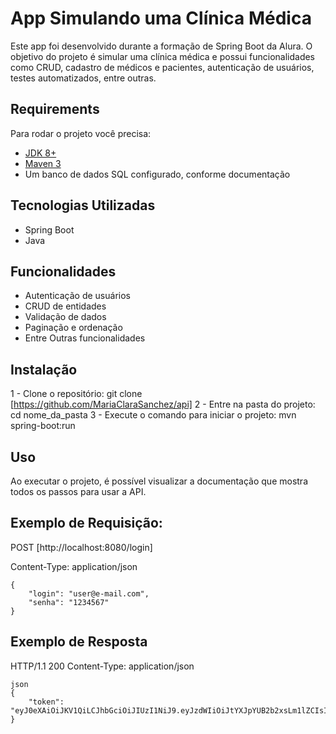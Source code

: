 # App Simulando uma Clínica Médica
Este app foi desenvolvido durante a formação de Spring Boot da Alura. O objetivo do projeto é simular uma clínica médica e possui funcionalidades como CRUD, cadastro de médicos e pacientes, autenticação de usuários, testes automatizados, entre outras.

## Requirements

Para rodar o projeto você precisa:

- [JDK 8+](https://www.oracle.com/br/java/technologies/downloads/#java20)
- [Maven 3](https://maven.apache.org)
- Um banco de dados SQL configurado, conforme documentação

## Tecnologias Utilizadas

- Spring Boot
- Java

## Funcionalidades

- Autenticação de usuários
- CRUD de entidades
- Validação de dados
- Paginação e ordenação
- Entre Outras funcionalidades

## Instalação

1 - Clone o repositório: git clone [https://github.com/MariaClaraSanchez/api]
2 - Entre na pasta do projeto: cd nome_da_pasta
3 - Execute o comando para iniciar o projeto: mvn spring-boot:run


## Uso

Ao executar o projeto, é possível visualizar a documentação que mostra todos os passos para usar a API.

## Exemplo de Requisição:

POST [http://localhost:8080/login]

Content-Type: application/json
```
{
	"login": "user@e-mail.com",
	"senha": "1234567"
}
```

## Exemplo de Resposta
HTTP/1.1 200 
Content-Type: application/json
``` 
json
{
	"token": "eyJ0eXAiOiJKV1QiLCJhbGciOiJIUzI1NiJ9.eyJzdWIiOiJtYXJpYUB2b2xsLm1lZCIsImlzcyI6IkFQSSBWb2xsLm1lZCIsImV4cCI6MTY4NzgwNzI4NH0.m_Ks13qwHnHDfT_pLH7YJXEEgMGt8JuNOvjBU364zWQ"
}
```
